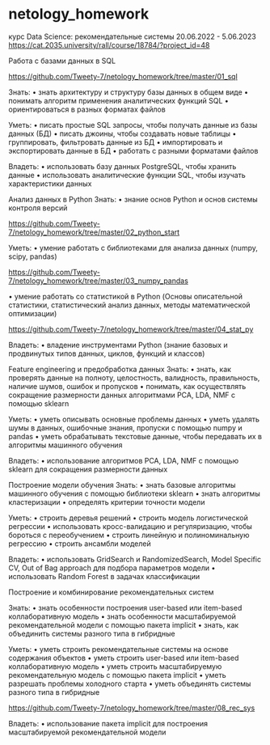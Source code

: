 # netology_homework
курс Data Science: рекомендательные системы 20.06.2022 - 5.06.2023
https://cat.2035.university/rall/course/18784/?project_id=48

Работа с базами данных в SQL

https://github.com/Tweety-7/netology_homework/tree/master/01_sql

Знать:
• знать архитектуру и структуру базы данных в общем виде
• понимать алгоритм применения аналитических функций SQL
• ориентироваться в разных форматах файлов

Уметь:
• писать простые SQL запросы, чтобы получать данные из базы данных (БД)
• писать джоины, чтобы создавать новые таблицы
• группировать, фильтровать данные из БД
• импортировать и экспортировать данные в БД
• работать с разными форматами файлов

Владеть:
• использовать базу данных PostgreSQL, чтобы хранить данные
• использовать аналитические функции SQL, чтобы изучать характеристики данных

Анализ данных в Python
Знать:
• знание основ Python и основ системы контроля версий

https://github.com/Tweety-7/netology_homework/tree/master/02_python_start


Уметь:
• умение работать с библиотеками для анализа данных (numpy, scipy, pandas)

https://github.com/Tweety-7/netology_homework/tree/master/03_numpy_pandas

• умение работать со статистикой в Python (Основы описательной статистики, статистический анализ данных, методы математической оптимизации)

https://github.com/Tweety-7/netology_homework/tree/master/04_stat_py

Владеть:
• владение инструментами Python (знание базовых и продвинутых типов данных, циклов, функций и классов)

Feature engineering и предобработка данных
Знать:
• знать, как проверять данные на полноту, целостность, валидность, правильность, наличие шумов, ошибок и пропусков
• понимать, как осуществлять сокращение размерности данных алгоритмами PCA, LDA, NMF с помощью sklearn

Уметь:
• уметь описывать основные проблемы данных
• уметь удалять шумы в данных, ошибочные знания, пропуски с помощью numpy и pandas
• уметь обрабатывать текстовые данные, чтобы передавать их в алгоритмы машинного обучения

Владеть:
• использование алгоритмов PCA, LDA, NMF с помощью sklearn для сокращения размерности данных

Построение модели обучения
Знать:
• знать базовые алгоритмы машинного обучения с помощью библиотеки sklearn
• знать алгоритмы кластеризации
• определять критерии точности модели

Уметь:
• строить деревья решений
• строить модель логистической регрессии
• использовать кросс-валидацию и регуляризацию, чтобы бороться с переобучением
• строить линейную и полиноминальную регрессию
• строить ансамбли моделей

Владеть:
• использовать GridSearch и RandomizedSearch, Model Specific CV, Out of Bag approach для подбора параметров модели
• использовать Random Forest в задачах классификации


Построение и комбинирование рекомендательных систем

Знать:
• знать особенности построения user-based или item-based коллаборативную модель
• знать особенности масштабируемой рекомендательной модели с помощью пакета implicit
• знать, как объединить системы разного типа в гибридные

Уметь:
• уметь строить рекомендательные системы на основе содержания объектов
• уметь строить user-based или item-based коллаборативную модель
• уметь строить масштабируемую рекомендательную модель с помощью пакета implicit
• уметь разрешать проблемы холодного старта
• уметь объединять системы разного типа в гибридные

https://github.com/Tweety-7/netology_homework/tree/master/08_rec_sys

Владеть:
• использование пакета implicit для построения масштабируемой рекомендательной модели



